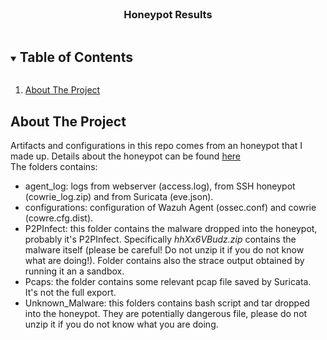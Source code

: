 <!-- PROJECT LOGO -->
<br />
  <h3 align="center">Honeypot Results</h3>
</p>



<!-- TABLE OF CONTENTS -->

<details open="open">
  <summary><h2 style="display: inline-block">Table of 
Contents</h2></summary>
  <ol>
    <li>
      <a href="#about-the-project">About The Project</a>
    </li>
  </ol>
</details>



<!-- ABOUT THE PROJECT -->

## About The Project

Artifacts and configurations in this repo comes from an honeypot that I 
made up. Details about the honeypot can be found [here](https://lorenzodegiorgi.github.io/2024/01/09/Wazuh.html) \
The folders contains:
- agent_log: logs from webserver (access.log), from SSH honeypot (cowrie_log.zip) and from Suricata (eve.json).
- configurations: configuration of Wazuh Agent (ossec.conf) and cowrie 
(cowre.cfg.dist).
- P2PInfect: this folder contains the malware dropped into the honeypot, probably it's P2PInfect. Specifically *hhXx6VBudz.zip* contains the malware itself (please be careful! Do not unzip it if you do not know what are doing!). Folder contains also the strace output obtained by running it an a sandbox.
- Pcaps: the folder contains some relevant pcap file saved by Suricata. It's not the full export.
- Unknown_Malware: this folders contains bash script and tar dropped into the honeypot. They are potentially dangerous file, please do not unzip it if you do not know what you are doing.

<!-- GETTING STARTED -->

